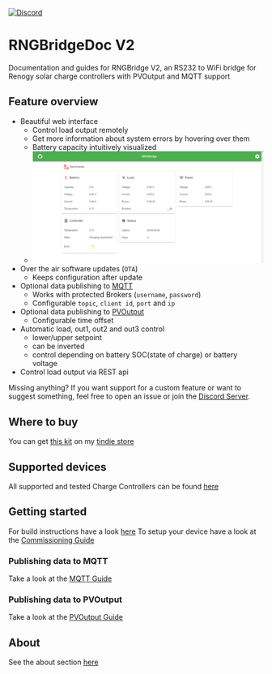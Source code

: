 [![Discord](https://img.shields.io/discord/781219798931603527.svg?label=enwi&logo=discord&logoColor=ffffff&color=7389D8&labelColor=6A7EC2)](https://discord.gg/YxVyJWX62h)

# RNGBridgeDoc V2
Documentation and guides for RNGBridge V2, an RS232 to WiFi bridge for Renogy solar charge controllers with PVOutput and MQTT support
<!-- ![pcb](https://github.com/enwi/RNGBridgeDoc/blob/main/images/populated_pcb.jpg) -->

## Feature overview
- Beautiful web interface
   - Control load output remotely
   - Get more information about system errors by hovering over them
   - Battery capacity intuitively visualized
   - ![web interface](https://github.com/enwi/RNGBridgeDoc/blob/main/images/webinterface.png)
- Over the air software updates (`OTA`)
   - Keeps configuration after update
- Optional data publishing to [MQTT](https://en.wikipedia.org/wiki/MQTT)
   - Works with protected Brokers (`username`, `password`)
   - Configurable `topic`, `client id`, `port` and `ip`
- Optional data publishing to [PVOutput](https://pvoutput.org)
   - Configurable time offset
- Automatic load, out1, out2 and out3 control
   - lower/upper setpoint
   - can be inverted
   - control depending on battery SOC(state of charge) or battery voltage
- Control load output via REST api

Missing anything? If you want support for a custom feature or want to suggest something, feel free to open an issue or join the [Discord Server](https://discord.gg/YxVyJWX62h).

## Where to buy
You can get [this kit](https://www.tindie.com/products/21360/) on my [tindie store](https://www.tindie.com/stores/enwi/#store-section-products)

## Supported devices
All supported and tested Charge Controllers can be found [here](https://github.com/enwi/RNGBridgeDoc/blob/main/controllers.md)

## Getting started
For build instructions have a look [here](https://github.com/enwi/RNGBridgeDoc/blob/main/soldering.md)
To setup your device have a look at the [Commissioning Guide](https://github.com/enwi/RNGBridgeDoc/blob/main/comissioning.md)

### Publishing data to MQTT
Take a look at the [MQTT Guide](https://github.com/enwi/RNGBridgeDoc/blob/main/mqtt.md)

### Publishing data to PVOutput
Take a look at the [PVOutput Guide](https://github.com/enwi/RNGBridgeDoc/blob/main/pvoutput.md)

## About
See the about section [here](https://github.com/enwi/RNGBridgeDoc/blob/main/about.md)

